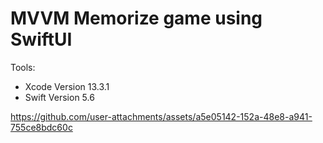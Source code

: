 # MVVM Memorize game using SwiftUI

Tools:
- Xcode Version 13.3.1
- Swift Version 5.6


https://github.com/user-attachments/assets/a5e05142-152a-48e8-a941-755ce8bdc60c

